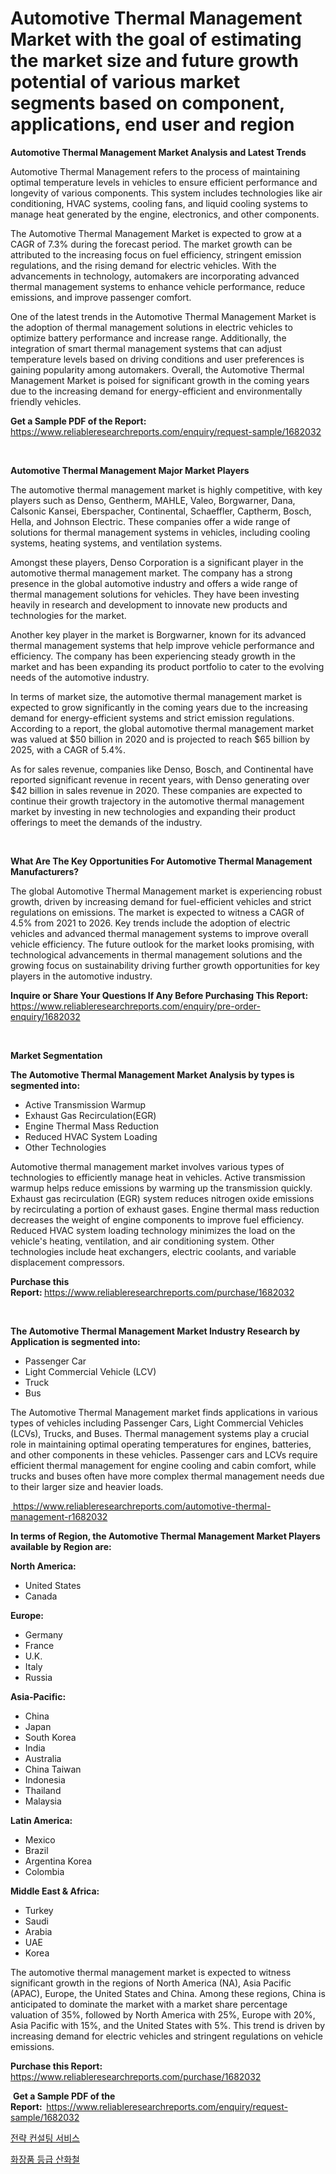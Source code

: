 <p><h1>Automotive Thermal Management Market with the goal of estimating the market size and future growth potential of various market segments based on component, applications, end user and region</h1></p><p><strong>Automotive Thermal Management Market Analysis and Latest Trends</strong></p>
<p><p>Automotive Thermal Management refers to the process of maintaining optimal temperature levels in vehicles to ensure efficient performance and longevity of various components. This system includes technologies like air conditioning, HVAC systems, cooling fans, and liquid cooling systems to manage heat generated by the engine, electronics, and other components.</p><p>The Automotive Thermal Management Market is expected to grow at a CAGR of 7.3% during the forecast period. The market growth can be attributed to the increasing focus on fuel efficiency, stringent emission regulations, and the rising demand for electric vehicles. With the advancements in technology, automakers are incorporating advanced thermal management systems to enhance vehicle performance, reduce emissions, and improve passenger comfort.</p><p>One of the latest trends in the Automotive Thermal Management Market is the adoption of thermal management solutions in electric vehicles to optimize battery performance and increase range. Additionally, the integration of smart thermal management systems that can adjust temperature levels based on driving conditions and user preferences is gaining popularity among automakers. Overall, the Automotive Thermal Management Market is poised for significant growth in the coming years due to the increasing demand for energy-efficient and environmentally friendly vehicles.</p></p>
<p><strong>Get a Sample PDF of the Report:&nbsp;</strong> <a href="https://www.reliableresearchreports.com/enquiry/request-sample/1682032">https://www.reliableresearchreports.com/enquiry/request-sample/1682032</a></p>
<p>&nbsp;</p>
<p><strong>Automotive Thermal Management Major Market Players</strong></p>
<p><p>The automotive thermal management market is highly competitive, with key players such as Denso, Gentherm, MAHLE, Valeo, Borgwarner, Dana, Calsonic Kansei, Eberspacher, Continental, Schaeffler, Captherm, Bosch, Hella, and Johnson Electric. These companies offer a wide range of solutions for thermal management systems in vehicles, including cooling systems, heating systems, and ventilation systems.</p><p>Amongst these players, Denso Corporation is a significant player in the automotive thermal management market. The company has a strong presence in the global automotive industry and offers a wide range of thermal management solutions for vehicles. They have been investing heavily in research and development to innovate new products and technologies for the market.</p><p>Another key player in the market is Borgwarner, known for its advanced thermal management systems that help improve vehicle performance and efficiency. The company has been experiencing steady growth in the market and has been expanding its product portfolio to cater to the evolving needs of the automotive industry.</p><p>In terms of market size, the automotive thermal management market is expected to grow significantly in the coming years due to the increasing demand for energy-efficient systems and strict emission regulations. According to a report, the global automotive thermal management market was valued at $50 billion in 2020 and is projected to reach $65 billion by 2025, with a CAGR of 5.4%.</p><p>As for sales revenue, companies like Denso, Bosch, and Continental have reported significant revenue in recent years, with Denso generating over $42 billion in sales revenue in 2020. These companies are expected to continue their growth trajectory in the automotive thermal management market by investing in new technologies and expanding their product offerings to meet the demands of the industry.</p></p>
<p>&nbsp;</p>
<p><strong>What Are The Key Opportunities For Automotive Thermal Management Manufacturers?</strong></p>
<p><p>The global Automotive Thermal Management market is experiencing robust growth, driven by increasing demand for fuel-efficient vehicles and strict regulations on emissions. The market is expected to witness a CAGR of 4.5% from 2021 to 2026. Key trends include the adoption of electric vehicles and advanced thermal management systems to improve overall vehicle efficiency. The future outlook for the market looks promising, with technological advancements in thermal management solutions and the growing focus on sustainability driving further growth opportunities for key players in the automotive industry.</p></p>
<p><strong>Inquire or Share Your Questions If Any Before Purchasing This Report:</strong> <a href="https://www.reliableresearchreports.com/enquiry/pre-order-enquiry/1682032">https://www.reliableresearchreports.com/enquiry/pre-order-enquiry/1682032</a></p>
<p>&nbsp;</p>
<p><strong>Market Segmentation</strong></p>
<p><strong>The Automotive Thermal Management Market Analysis by types is segmented into:</strong></p>
<p><ul><li>Active Transmission Warmup</li><li>Exhaust Gas Recirculation(EGR)</li><li>Engine Thermal Mass Reduction</li><li>Reduced HVAC System Loading</li><li>Other Technologies</li></ul></p>
<p><p>Automotive thermal management market involves various types of technologies to efficiently manage heat in vehicles. Active transmission warmup helps reduce emissions by warming up the transmission quickly. Exhaust gas recirculation (EGR) system reduces nitrogen oxide emissions by recirculating a portion of exhaust gases. Engine thermal mass reduction decreases the weight of engine components to improve fuel efficiency. Reduced HVAC system loading technology minimizes the load on the vehicle's heating, ventilation, and air conditioning system. Other technologies include heat exchangers, electric coolants, and variable displacement compressors.</p></p>
<p><strong>Purchase this Report:&nbsp;</strong><a href="https://www.reliableresearchreports.com/purchase/1682032">https://www.reliableresearchreports.com/purchase/1682032</a></p>
<p>&nbsp;</p>
<p><strong>The Automotive Thermal Management Market Industry Research by Application is segmented into:</strong></p>
<p><ul><li>Passenger Car</li><li>Light Commercial Vehicle (LCV)</li><li>Truck</li><li>Bus</li></ul></p>
<p><p>The Automotive Thermal Management market finds applications in various types of vehicles including Passenger Cars, Light Commercial Vehicles (LCVs), Trucks, and Buses. Thermal management systems play a crucial role in maintaining optimal operating temperatures for engines, batteries, and other components in these vehicles. Passenger cars and LCVs require efficient thermal management for engine cooling and cabin comfort, while trucks and buses often have more complex thermal management needs due to their larger size and heavier loads.</p></p>
<p><a href="https://www.reliableresearchreports.com/automotive-thermal-management-r1682032">&nbsp;https://www.reliableresearchreports.com/automotive-thermal-management-r1682032</a></p>
<p><strong>In terms of Region, the Automotive Thermal Management Market Players available by Region are:</strong></p>
<p>
    <p> <strong> North America: </strong>
        <ul>
            <li>United States</li>
            <li>Canada</li>
        </ul>
        </p> 
    <p> <strong> Europe: </strong>
        <ul>
            <li>Germany</li>
            <li>France</li>
            <li>U.K.</li>
            <li>Italy</li>
            <li>Russia</li>
        </ul>
        </p> 
    <p> <strong> Asia-Pacific: </strong>
        <ul>
            <li>China</li>
            <li>Japan</li>
            <li>South Korea</li>
            <li>India</li>
            <li>Australia</li>
            <li>China Taiwan</li>
            <li>Indonesia</li>
            <li>Thailand</li>
            <li>Malaysia</li>
        </ul>
        </p> 
    <p> <strong> Latin America: </strong>
        <ul>
            <li>Mexico</li>
            <li>Brazil</li>
            <li>Argentina Korea</li>
            <li>Colombia</li>
        </ul>
        </p> 
    <p> <strong> Middle East & Africa: </strong>
        <ul>
            <li>Turkey</li>
            <li>Saudi</li>
            <li>Arabia</li>
            <li>UAE</li>
            <li>Korea</li>
        </ul>
    </p>
    </p>
<p><p>The automotive thermal management market is expected to witness significant growth in the regions of North America (NA), Asia Pacific (APAC), Europe, the United States and China. Among these regions, China is anticipated to dominate the market with a market share percentage valuation of 35%, followed by North America with 25%, Europe with 20%, Asia Pacific with 15%, and the United States with 5%. This trend is driven by increasing demand for electric vehicles and stringent regulations on vehicle emissions.</p></p>
<p><strong>Purchase this Report: </strong><a href="https://www.reliableresearchreports.com/purchase/1682032">https://www.reliableresearchreports.com/purchase/1682032</a></p>
<p>&nbsp;<strong>Get a Sample PDF of the Report:&nbsp;&nbsp;</strong><a href="https://www.reliableresearchreports.com/enquiry/request-sample/1682032">https://www.reliableresearchreports.com/enquiry/request-sample/1682032</a></p>
<p><strong></strong></p>
<p><p><a href="https://github.com/ahmadrevanz10/Market-Research-Report-List-1/blob/main/7123523113793.md">전략 컨설팅 서비스</a></p><p><a href="https://medium.com/@frankfurter67567/2024%EB%85%84%EB%B6%80%ED%84%B0-2031%EB%85%84%EA%B9%8C%EC%A7%80-%EA%B8%B0%EA%B0%84-%EB%8F%99%EC%95%88-%EC%BD%94%EC%8A%A4%EB%A9%94%ED%8B%B1-%EB%93%B1%EA%B8%89%EC%9D%98-%EC%B2%A0-%EC%82%B0%ED%99%94%EB%AC%BC-%EC%8B%9C%EC%9E%A5-%EC%97%AD%ED%95%99%EA%B3%BC-%EC%84%B1%EC%9E%A5-%EC%9A%94%EC%9D%B8%EC%9D%84-%EB%B6%84%EC%84%9D%ED%95%98%EA%B3%A0-%EC%98%88%EC%B8%A1%ED%95%A9%EB%8B%88%EB%8B%A4-dfad44c5eea2">화장품 등급 산화철</a></p></p>